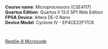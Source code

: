 **Course name**: Microprocessors (CSE4117) <br />
**Quartus Edition**: Quartus II 13.0 SP1 Web Edition <br />
**FPGA Device**: Altera DE-0 Nano <br />
**Device Model**: Cyclone IV  - EP4CE22F17C6 <br />

<br />

[Reptile-8 Microcode](https://docs.google.com/spreadsheets/d/1HPoAB1TrErd-2ZffSgQVr5lxkrL_6Om3Xh_Wr6TsNyc/edit)
